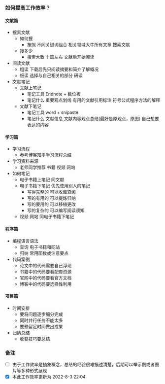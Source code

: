 ### 如何提高工作效率？

#### 文献篇

- 搜索文献
    - 如何搜 
        - 按照 不同关键词组合 相关领域大牛所有文章 搜索文献
    - 搜多少
        - 搜索大致 十篇左右 文献后开始阅读
- 阅读文献
    - 粗读 下载后先只阅读摘要和简介了解概况
    - 细读 选择与自己相关的部分 研读
- 文献笔记
    - 文献上笔记 
        - 笔记工具 Endnote + 数位板
        - 笔记什么 重要观点划线 有用的文献引用标注 符号公式程序方法的解释        
    - 文献下笔记 
        - 笔记工具 word + snipaste
        - 笔记什么 文献信息 文献内容观点总结(最好是原观点，原图) 自己想要表达的内容 

#### 学习篇

- 学习流程
    - 参考博客知乎学习流程总结
- 学习资料来源
    - 老师同学推荐 书籍 视频 网站
- 如何笔记
    - 电子书籍上笔记 同文献
    - 电子书籍下笔记 优先使用别人的笔记 
        - 写得完整的 可以收藏查阅 
        - 写的有用的 可以提炼归纳   
        - 写的要用的 可以移植更改
        - 写的复杂的 可以编写阅读须知
    - 视频 网站 同电子书籍下笔记

#### 程序篇

- 编程语言语法
    - 查询 电子书籍和网站
    - 归纳 常用函数或注意要点
- 代码案例
    - 论文中的代码需要自己浮现
    - 书籍中的代码要看配套资源
    - 官网中的代码要看官方文档
    - 博客中的代码要选择性利用


#### 项目篇

- 时间安排
    - 要将问题逐步细分完成
    - 同时并行任务不能太多
    - 要预留足时间做出成果
- 归纳总结
    - 收获技巧要总结

### 备注

- [ ] 由于工作效率是抽象概念，总结的经验很难描述清楚，后期可以举示例或者图片等多种形式展现  
- [x] 本此工作效率更新为 2022-8-3 22:04
